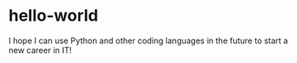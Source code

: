 # hello-world

I hope I can use Python and other coding languages in the future to start a new career in IT!
